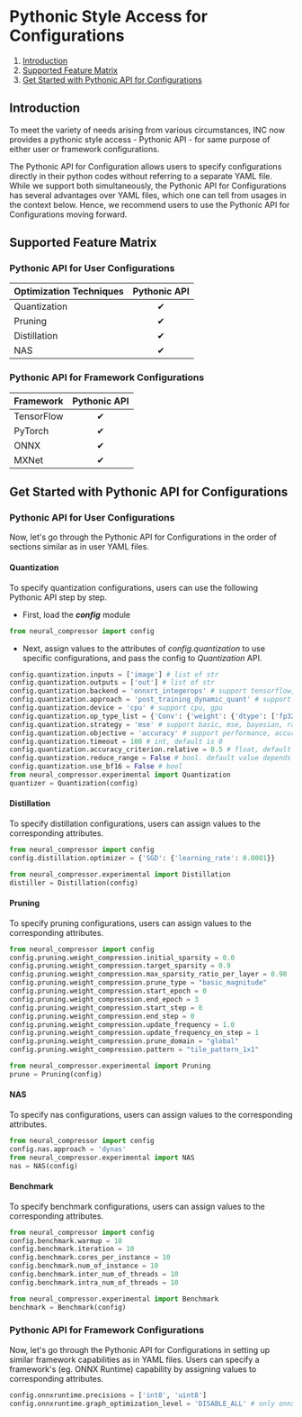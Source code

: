 Pythonic Style Access for Configurations
====

1. [Introduction](#introduction)
2. [Supported Feature Matrix](#supported-feature-matrix)
3. [Get Started with Pythonic API for Configurations](#get-started-with-pythonic-api-for-configurations)

## Introduction
To meet the variety of needs arising from various circumstances, INC now provides a
pythonic style access - Pythonic API - for same purpose of either user or framework configurations.

The Pythonic API for Configuration allows users to specify configurations
directly in their python codes without referring to 
a separate YAML file. While we support both simultaneously, 
the Pythonic API for Configurations has several advantages over YAML files, 
which one can tell from usages in the context below. Hence, we recommend 
users to use the Pythonic API for Configurations moving forward. 

## Supported Feature Matrix

### Pythonic API for User Configurations
| Optimization Techniques | Pythonic API |
|-------------------------|:------------:|
| Quantization            |   &#10004;   |
| Pruning                 |   &#10004;   |
| Distillation            |   &#10004;   |
| NAS                     |   &#10004;   |
### Pythonic API for Framework Configurations

| Framework  | Pythonic API |
|------------|:------------:|
| TensorFlow |   &#10004;   |
| PyTorch    |   &#10004;   |
| ONNX       |   &#10004;   |
| MXNet      |   &#10004;   |

## Get Started with Pythonic API for Configurations

### Pythonic API for User Configurations
Now, let's go through the Pythonic API for Configurations in the order of
sections similar as in user YAML files. 

#### Quantization

To specify quantization configurations, users can use the following 
Pythonic API step by step. 

* First, load the ***config*** module
```python
from neural_compressor import config
```
* Next, assign values to the attributes of *config.quantization* to use specific configurations, and pass the config to *Quantization* API.
```python
config.quantization.inputs = ['image'] # list of str
config.quantization.outputs = ['out'] # list of str
config.quantization.backend = 'onnxrt_integerops' # support tensorflow, tensorflow_itex, pytorch, pytorch_ipex, pytorch_fx, onnxrt_qlinearops, onnxrt_integerops, onnxrt_qdq, onnxrt_qoperator, mxnet
config.quantization.approach = 'post_training_dynamic_quant' # support post_training_static_quant, post_training_dynamic_quant, quant_aware_training
config.quantization.device = 'cpu' # support cpu, gpu
config.quantization.op_type_list = {'Conv': {'weight': {'dtype': ['fp32']}, 'activation': {'dtype': ['fp32']}}} # dict 
config.quantization.strategy = 'mse' # support basic, mse, bayesian, random, exhaustive
config.quantization.objective = 'accuracy' # support performance, accuracy, modelsize, footprint
config.quantization.timeout = 100 # int, default is 0
config.quantization.accuracy_criterion.relative = 0.5 # float, default is 0.01
config.quantization.reduce_range = False # bool. default value depends on hardware, True if cpu supports VNNI instruction, otherwise is False
config.quantization.use_bf16 = False # bool
from neural_compressor.experimental import Quantization
quantizer = Quantization(config)
```

#### Distillation
To specify distillation configurations, users can assign values to 
the corresponding attributes.
```python
from neural_compressor import config
config.distillation.optimizer = {'SGD': {'learning_rate': 0.0001}}

from neural_compressor.experimental import Distillation
distiller = Distillation(config)
```
#### Pruning
To specify pruning configurations, users can assign values to the corresponding attributes. 
```python
from neural_compressor import config
config.pruning.weight_compression.initial_sparsity = 0.0
config.pruning.weight_compression.target_sparsity = 0.9
config.pruning.weight_compression.max_sparsity_ratio_per_layer = 0.98
config.pruning.weight_compression.prune_type = "basic_magnitude"
config.pruning.weight_compression.start_epoch = 0
config.pruning.weight_compression.end_epoch = 3
config.pruning.weight_compression.start_step = 0
config.pruning.weight_compression.end_step = 0
config.pruning.weight_compression.update_frequency = 1.0
config.pruning.weight_compression.update_frequency_on_step = 1
config.pruning.weight_compression.prune_domain = "global"
config.pruning.weight_compression.pattern = "tile_pattern_1x1"

from neural_compressor.experimental import Pruning
prune = Pruning(config)
```
#### NAS
To specify nas configurations, users can assign values to the
corresponding attributes.

```python
from neural_compressor import config
config.nas.approach = 'dynas'
from neural_compressor.experimental import NAS
nas = NAS(config)
```


#### Benchmark
To specify benchmark configurations, users can assign values to the
corresponding attributes.
```python
from neural_compressor import config
config.benchmark.warmup = 10
config.benchmark.iteration = 10
config.benchmark.cores_per_instance = 10
config.benchmark.num_of_instance = 10
config.benchmark.inter_num_of_threads = 10
config.benchmark.intra_num_of_threads = 10

from neural_compressor.experimental import Benchmark
benchmark = Benchmark(config)
```
### Pythonic API for Framework Configurations
Now, let's go through the Pythonic API for Configurations in setting up similar framework
capabilities as in YAML files. Users can specify a framework's (eg. ONNX Runtime) capability by
assigning values to corresponding attributes. 

```python
config.onnxruntime.precisions = ['int8', 'uint8']
config.onnxruntime.graph_optimization_level = 'DISABLE_ALL' # only onnxruntime has graph_optimization_level attribute
```

